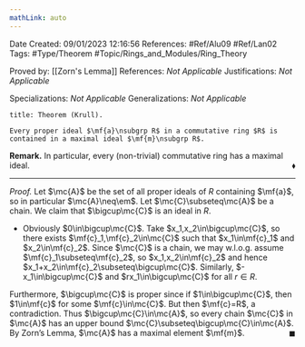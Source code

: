 ```yaml
---
mathLink: auto
---
```


<div class="topSpace"></div>

Date Created: 09/01/2023 12:16:56
References: #Ref/Alu09 #Ref/Lan02
Tags: #Type/Theorem #Topic/Rings_and_Modules/Ring_Theory

Proved by: [[Zorn's Lemma]]
References: <i>Not Applicable</i>
Justifications: <i>Not Applicable</i>

Specializations: <i>Not Applicable</i>
Generalizations: <i>Not Applicable</i>

``` ad-Theorem
title: Theorem (Krull).

Every proper ideal $\mf{a}\nsubgrp R$ in a commutative ring $R$ is contained in a maximal ideal $\mf{m}\nsubgrp R$.

```

<b>Remark.</b> In particular, every (non-trivial) commutative ring has a maximal ideal.<span style="float:right;">$\blacklozenge$</span>

---

<i>Proof.</i> Let $\mc{A}$ be the set of all proper ideals of $R$ containing $\mf{a}$, so in particular $\mc{A}\neq\em$. Let $\mc{C}\subseteq\mc{A}$ be a chain. We claim that $\bigcup\mc{C}$ is an ideal in $R$.
* Obviously $0\in\bigcup\mc{C}$. Take $x_1,x_2\in\bigcup\mc{C}$, so there exists $\mf{c}_1,\mf{c}_2\in\mc{C}$ such that $x_1\in\mf{c}_1$ and $x_2\in\mf{c}_2$. Since $\mc{C}$ is a chain, we may w.l.o.g. assume $\mf{c}_1\subseteq\mf{c}_2$, so $x_1,x_2\in\mf{c}_2$ and hence $x_1+x_2\in\mf{c}_2\subseteq\bigcup\mc{C}$. Similarly, $-x_1\in\bigcup\mc{C}$ and $rx_1\in\bigcup\mc{C}$ for all $r\in R$.

Furthermore, $\bigcup\mc{C}$ is proper since if $1\in\bigcup\mc{C}$, then $1\in\mf{c}$ for some $\mf{c}\in\mc{C}$. But then $\mf{c}=R$, a contradiction. Thus $\bigcup\mc{C}\in\mc{A}$, so every chain $\mc{C}$ in $\mc{A}$ has an upper bound $\mc{C}\subseteq\bigcup\mc{C}\in\mc{A}$. By Zorn’s Lemma, $\mc{A}$ has a maximal element $\mf{m}$.<span style="float:right;">$\blacksquare$</span>
